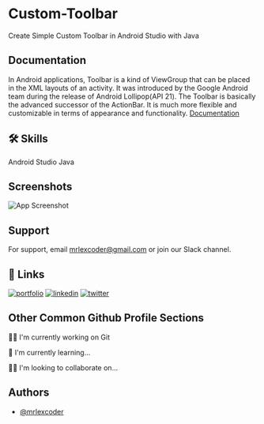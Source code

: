 # Custom-Toolbar

Create Simple Custom Toolbar in Android Studio with Java

## Documentation
In Android applications, Toolbar is a kind of ViewGroup that can be placed in the XML layouts of an activity. It was introduced by the Google Android team during the release of Android Lollipop(API 21). The Toolbar is basically the advanced successor of the ActionBar. It is much more flexible and customizable in terms of appearance and functionality. 
[Documentation](https://github.com/mrlexcoder/Custom-Toolbar-in-Android-Studio-/)

## 🛠 Skills
Android Studio 
Java

## Screenshots

![App Screenshot](https://blogger.googleusercontent.com/img/b/R29vZ2xl/AVvXsEi-VB9LQB0BB2Sc6dzKD7bw5fsBOA49huxRX1sFM4DIFgKAmi7hP1ynDRykWraGa8vgk_jsoXgHjO60vqINRZZDjYlQtsYb_VzckRA20PJ8XZbbq2Ia5jmftY7vf9K2dAqemgk3ZWkdIDbaPSUXhZlGOkRBd9TRGsOIjs7OsdwWZbkqYLclPm3eUShrSw/s1920/Screenshot%20(6).png)

## Support
For support, email mrlexcoder@gmail.com or join our Slack channel.

## 🔗 Links
[![portfolio](https://img.shields.io/badge/my_portfolio-000?style=for-the-badge&logo=ko-fi&logoColor=white)](https://katherineoelsner.com/)
[![linkedin](https://img.shields.io/badge/linkedin-0A66C2?style=for-the-badge&logo=linkedin&logoColor=white)](https://www.linkedin.com/in/amit-kumar-4333641a6)
[![twitter](https://img.shields.io/badge/twitter-1DA1F2?style=for-the-badge&logo=twitter&logoColor=white)](https://twitter.com/mrlex_coder?t=gQtcw7UI_uBj6F9j7qmJ2Q&s=09)
## Other Common Github Profile Sections
👩‍💻 I'm currently working on Git

🧠 I'm currently learning...

👯‍♀️ I'm looking to collaborate on...
## Authors

- [@mrlexcoder](https://www.github.com/mrlexcoder)
